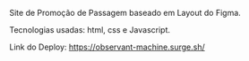Site de Promoção de Passagem baseado em Layout do Figma.

Tecnologias usadas: html, css e Javascript.

Link do Deploy: https://observant-machine.surge.sh/
